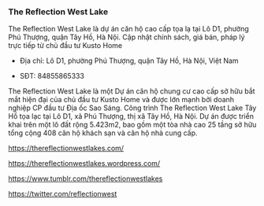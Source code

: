 ### The Reflection West Lake

The Reflection West Lake là dự án căn hộ cao cấp tọa lạ tại Lô D1, phường Phú Thượng, quận Tây Hồ, Hà Nội. Cập nhật chính sách, giá bán, pháp lý trực tiếp từ chủ đầu tư Kusto Home

- Địa chỉ: Lô D1, phường Phú Thượng, quận Tây Hồ, Hà Nội, Việt Nam

- SĐT: 84855865333

The Reflection West Lake là một Dự án căn hộ chung cư cao cấp sở hữu bắt mắt hiện đại của chủ đầu tư Kusto Home và được lớn mạnh bởi doanh nghiệp CP đầu tư Địa ốc Sao Sáng. Công trình The Reflection West Lake Tây Hồ tọa lạc tại Lô D1, xã Phú Thượng, thị xã Tây Hồ, Hà Nội. Dự án được triển khai trên một lô đất rộng 5.423m2, bao gồm một tòa nhà cao 25 tầng sở hữu tổng cộng 408 căn hộ khách sạn và căn hộ nhà cung cấp.

https://thereflectionwestlakes.com/

https://thereflectionwestlakes.wordpress.com/

https://www.tumblr.com/thereflectionwestlakes

https://twitter.com/reflectionwest
